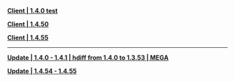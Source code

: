 **[Client | 1.4.0 test](http://hk4e-download-sync-bj.oss-cn-beijing.aliyuncs.com/client_app/pc_test/20210331_f0cd161954d6ed7e/1.4.0cnrel/pkg_version)**

**[Client | 1.4.50](http://hk4e-download-sync-bj.oss-cn-beijing.aliyuncs.com/client_app/beta_pc/20210315_c4e6188f326ce531/yuanshen_beta_1.4.50.zip)**

**[Client | 1.4.55](https://hk4e-download.oss-cn-shanghai.aliyuncs.com/client_app/beta_pc/20210408_98f7033696676fce/yuanshen_beta_1.4.55.zip)**

-----
**[Update | 1.4.0 - 1.4.1 | hdiff from 1.4.0 to 1.3.53 | MEGA](https://mega.nz/file/bM5gEQRB#SAs8ZdoIwuXytMtj7YSBu5XYCupAIi_5pP7V-9qJACQ)**

**[Update | 1.4.54 - 1.4.55](https://hk4e-download.oss-cn-shanghai.aliyuncs.com/client_app/beta_update/hk4e_cn/5/game_1.4.54_1.4.55_diff_hkJcNltq.zip)**



